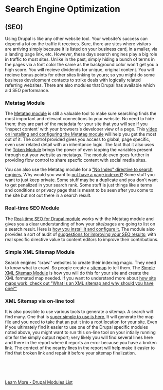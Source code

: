 
# Search Engine Optimization
## (SEO)

Using Drupal is like any other website tool.  Your website's success can depend a lot on the traffic it receives.  Sure, there are sites where visitors are arriving simply because it is listed on your business card, in a mailer, via a landing page link, etc.  However, these days search engines play a big role in traffic to most sites.  Unlike in the past, simply hiding a bunch of terms in the pages via a font color the same as the background color won't get you a high score.  You will recieve dividends for unique, original content.  You will recieve bonus points for other sites linking to yours; so you might do some business development contacts to strike deals with logically related referring websites.  There are also modules that Drupal has available which aid SEO performance.



### Metatag Module
The [Metatag module](https://www.drupal.org/project/metatag) is still a valuable tool to make sure searching finds the most important and relevant connections to your website.  No need to hide them; they are part of the metadata for your site that you will see if you 'inspect content' with your browsers's developer view of a page.    This [video on installing and configuring the Metatag module](https://www.webwash.net/getting-started-with-metatag-module-in-drupal/) will help you get the most out  of it.   The control provided gives you access to global, page specific, even user related detail with an inheritance logic.  The fact that it also uses the [Token Module](https://www.drupal.org/project/token) brings the power of even tapping the variables present through out your website as metatags.  The module even goes further in providing flow control to share specfic content with social media sites.

You can also use the Metatag module for a ["No Index" directive to search engines.](https://www.webwash.net/add-noindex-to-pages-using-metatag-in-drupal/)  Why would you want to [not have a page indexed?](https://growhackscale.com/glossary/no-index-meta-tag#:~:text=%22Noindex%22%20is%20an%20important%20tag,tag%20will%20do%20the%20job.)  Some stuff you want to just keep private.   Some stuff may be a duplicate and you don't want to get penalized in your search rank. Some stuff is just things like a terms and conditions or privacy page that is meant to be seen after you come to the site but not out there in a search result.

### Real-time SEO Module
The [Real-time SEO for Drupal module](https://www.drupal.org/project/yoast_seo) works with the Metatag module and gives you a clear understanding of how your site/pages are going to list on a search result.  Here is [how you install it and configure it.](https://www.youtube.com/watch?v=1wckslqGI68)   The module also provides a sort of audit of [suggestions for improving your SEO results;](https://www.youtube.com/watch?v=RFf0oQp7Atk) with real specific directive value to content editors to improve their contributions.

### Simple XML Sitemap Module
Search engines "crawl" websites to create their indexing magic.  They need to know what to crawl.  So people create a [sitemap](https://en.wikipedia.org/wiki/Sitemaps) to tell them. The [Simple XML Sitemap Module](https://www.drupal.org/project/simple_sitemap) is how you will do this for your site and create the XML formated map needed.  If you want to understand more about [how site maps work, check out "What is an XML sitemap and why should you have one?"](https://yoast.com/what-is-an-xml-sitemap-and-why-should-you-have-one/#:~:text=An%20XML%20sitemap%20is%20a,important%20page%20of%20your%20website.)

### XML Sitemap via on-line tool
It is also possible to use various tools to generate a sitemap.  A search will find many.  One that is [super simple to use is here.](https://xmlsitemapgenerator.org/)  It will generate the map file and you need to take that an put it into a root location for your site.  Even if you ultimately find it easier to use one of the Drupal specific modules noted above, you might want to run this on-line tool on your intially running site for the simply output report; very likely you will find several lines here and there in the report where it reports an error because you have a broken link.  The context of the nearby lines in the report will help make it easier to find that broken link and repair it before your sitemap finalization.


<br>
<br>
<br>

[Learn More - Drupal Modules List](../chapters.md#drupal-modules)
